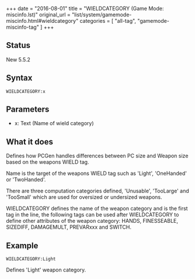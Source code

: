 +++
date = "2016-08-01"
title = "WIELDCATEGORY (Game Mode: miscinfo.lst)"
original_url = "list/system/gamemode-miscinfo.html#wieldcategory"
categories = [ "all-tag", "gamemode-miscinfo-tag" ]
+++

## Status

New 5.5.2

## Syntax

`WIELDCATEGORY:x`

## Parameters

-   x: Text (Name of wield category)



What it does
------------

Defines how PCGen handles differences between PC size and Weapon size
based on the weapons WIELD tag.

Name is the target of the weapons WIELD tag such as 'Light', 'OneHanded'
or 'TwoHanded'.

There are three computation categories defined, 'Unusable', 'TooLarge'
and 'TooSmall' which are used for oversized or undersized weapons.

WIELDCATEGORY defines the name of the weapon category and is the first
tag in the line, the following tags can be used after WIELDCATEGORY to
define other attributes of the weapon category: HANDS, FINESSEABLE,
SIZEDIFF, DAMAGEMULT, PREVARxxx and SWITCH.

Example
-------

`WIELDCATEGORY:Light`

Defines 'Light' weapon category.

